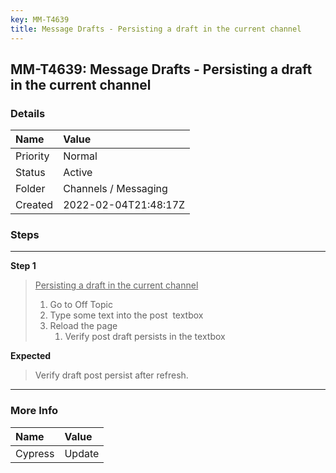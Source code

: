 ```yaml
---
key: MM-T4639
title: Message Drafts - Persisting a draft in the current channel
---
```


## MM-T4639: Message Drafts - Persisting a draft in the current channel

### Details

| Name     | Value                |
| :------- | :------------------- |
| Priority | Normal               |
| Status   | Active               |
| Folder   | Channels / Messaging |
| Created  | 2022-02-04T21:48:17Z |

### Steps

<hr/>

**Step 1**

> <article><u>Persisting a draft in the current channel</u><ol><li>Go to Off Topic</li><li>Type some text into the post  textbox</li><li>Reload the page<ol><li>Verify post draft persists in the textbox</li></ol></li></ol></article>

**Expected**

> <article>Verify draft post persist after refresh.</article>

<hr/>

### More Info

| Name    | Value  |
| :------ | :----- |
| Cypress | Update |
